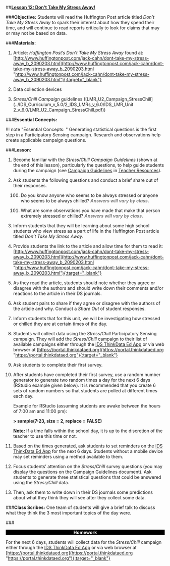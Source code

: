 ##**<u>Lesson 12: Don't Take My Stress Away!</u>**

###**Objective:**
Students will read the Huffington Post article titled *Don’t Take My Stress Away* to spark their interest
about how they spend their time, and will continue to read reports critically to look for claims that may or
may not be based on data.

###**Materials:**
1. Article: *Huffington Post’s Don’t Take My Stress Away* found at:<br>
[http://www.huffingtonpost.com/jack-cahn/dont-take-my-stress-away_b_2090203.html](http://www.huffingtonpost.com/jack-cahn/dont-take-my-stress-away_b_2090203.html "http://www.huffingtonpost.com/jack-cahn/dont-take-my-stress-away_b_2090203.html"){:target="_blank"}

2. Data collection devices

3. *Stress/Chill Campaign* guidelines ([LMR_U2_Campaign_StressChill](../IDS_Curriculum_v_5.0/2_IDS_LMRs_v_6.0/IDS_LMR_Unit 2_v_6.0/LMR_U2_Campaign_StressChill.pdf))

###**Essential Concepts:**

!!! note "Essential Concepts: " 
    Generating statistical questions is the first step in a Participatory Sensing campaign.
    Research and observations help create applicable campaign questions.

###**Lesson:**
1. Become familiar with the *Stress/Chill Campaign Guidelines* (shown at the end of this lesson),
particularly the questions, to help guide students during the campaign (see [Campaign Guidelines](campaign1.md)
in [Teacher Resources](../download/resources.md)).

2. Ask students the following questions and conduct a brief share out of their responses.

    100. Do you know anyone who seems to be always stressed or anyone who seems to be
    always chilled? <span style="color:grey">***Answers will vary by class.***</span>

    100. What are some observations you have made that make that person extremely stressed
    or chilled? <span style="color:grey">***Answers will vary by class.***</span>

3. Inform students that they will be learning about some high school students who view stress as a
part of life in the Huffington Post article titled *Don’t Take My Stress Away*.

4. Provide students the link to the article and allow time for them to read it:
[http://www.huffingtonpost.com/jack-cahn/dont-take-my-stress-away_b_2090203.html](http://www.huffingtonpost.com/jack-cahn/dont-take-my-stress-away_b_2090203.html "http://www.huffingtonpost.com/jack-cahn/dont-take-my-stress-away_b_2090203.html"){:target="_blank"}

5. As they read the article, students should note whether they agree or disagree with the authors
and should write down their comments and/or reactions to the article in their DS journals.

6. Ask student pairs to share if they agree or disagree with the authors of the article and why.
Conduct a *Share Out* of student responses.

7. Inform students that for this unit, we will be investigating how stressed or chilled they are at
certain times of the day.

8. Students will collect data using the *Stress/Chill* Participatory Sensing campaign. They will add the
*Stress/Chill* campaign to their list of available campaigns either through the [IDS ThinkData Ed App](../download/app.md)
or via web browser at [https://portal.thinkdataed.org](https://portal.thinkdataed.org "https://portal.thinkdataed.org"){:target="_blank"}

9. Ask students to complete their first survey.

10. After students have completed their first survey, use a random number generator to generate two
random times a day for the next 6 days (RStudio example given below). It is recommended that
you create 6 sets of random numbers so that students are polled at different times each day.

    Example for RStudio (assuming students are awake between the hours of 7:00 am and
    11:00 pm):

    **> sample(7:23, size = 2, replace = FALSE)**

    **<u>Note:</u>** If a time falls within the school day, it is up to the discretion of the teacher to use this time
    or not.

11. Based on the times generated, ask students to set reminders on the [IDS ThinkData Ed App](../download/app.md) for the next 6
days. Students without a mobile device may set reminders using a method available to them.

12. Focus students’ attention on the *Stress/Chill* survey questions (you may display the questions on
the Campaign Guidelines document). Ask students to generate three statistical questions that
could be answered using the *Stress/Chill* data.

13. Then, ask them to write down in their DS journals some predictions about what they think they will
see after they collect some data.

###**Class Scribes:**
One team of students will give a brief talk to discuss what they think the 3 most important topics
of the day were.

###<p style="background: black; color: white; text-align: center;">**Homework**</p>
For the next 6 days, students will collect data for the *Stress/Chill* campaign either through the [IDS
ThinkData Ed App](../download/app.md) or via web browser at [https://portal.thinkdataed.org](https://portal.thinkdataed.org "https://portal.thinkdataed.org"){:target="_blank"}